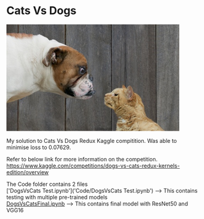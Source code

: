 # Cats Vs Dogs

![Woah](src/woof_meow.jpg)

My solution to Cats Vs Dogs Redux Kaggle compitition. Was able to minimise loss to 0.07629.

Refer to below link for more information on the competition.
https://www.kaggle.com/competitions/dogs-vs-cats-redux-kernels-edition/overview

The Code folder contains 2 files<br>
['DogsVsCats Test.ipynb']('Code/DogsVsCats Test.ipynb') --> This contains testing with multiple pre-trained models<br>
[DogsVsCatsFinal.ipynb](Code/DogsVsCatsFinal.ipynb) --> This contains final model with ResNet50 and VGG16
